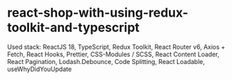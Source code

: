 # react-shop-with-using-redux-toolkit-and-typescript
Used stack:   ReactJS 18, TypeScript, Redux Toolkit, React Router v6,  Axios + Fetch,  React Hooks,  Prettier,  CSS-Modules / SCSS,  React Content Loader,  React Pagination,  Lodash.Debounce,  Code Splitting, React Loadable, useWhyDidYouUpdate
